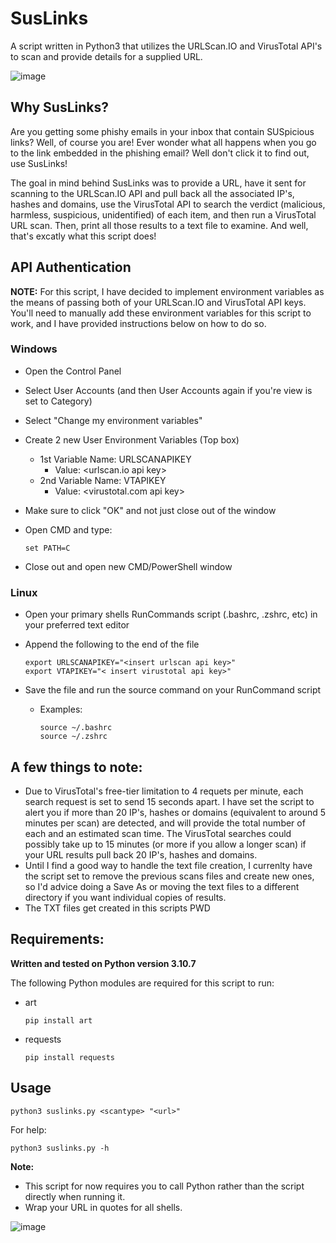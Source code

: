 # SusLinks
A script written in Python3 that utilizes the URLScan.IO and VirusTotal API's to scan and provide details for a supplied URL. 


![image](https://user-images.githubusercontent.com/98996357/193865988-71971d46-e8f4-4970-82df-d9473c72d24a.png)


## Why SusLinks?
Are you getting some phishy emails in your inbox that contain SUSpicious links? Well, of course you are! Ever wonder what all happens when you go to the link embedded in the phishing email? Well  don't click it to find out, use SusLinks! 

The goal in mind behind SusLinks was to provide a URL, have it sent for scanning to the URLScan.IO API and pull back all the associated IP's, hashes and domains, use the VirusTotal API to search the verdict (malicious, harmless, suspicious, unidentified) of each item, and then run a VirusTotal URL scan. Then, print all those results to a text file to examine. And well, that's excatly what this script does!


## API Authentication
**NOTE:**
For this script, I have decided to implement environment variables as the means of passing both of your URLScan.IO and VirusTotal API keys. You'll need to manually add these environment variables for this script to work, and I have provided instructions below on how to do so. 

### **Windows**
  - Open the Control Panel
  - Select User Accounts (and then User Accounts again if you're view is set to Category)
  - Select "Change my environment variables" 
  - Create 2 new User Environment Variables (Top box) 
    - 1st Variable Name: URLSCANAPIKEY
      - Value: <urlscan.io api key>
    - 2nd Variable Name: VTAPIKEY
      - Value: <virustotal.com api key>
  - Make sure to click "OK" and not just close out of the window
  - Open CMD and type: 
  
        set PATH=C
  - Close out and open new CMD/PowerShell window
  
### **Linux**
  - Open your primary shells RunCommands script (.bashrc, .zshrc, etc) in your preferred text editor
  - Append the following to the end of the file  
  
        export URLSCANAPIKEY="<insert urlscan api key>"
        export VTAPIKEY="< insert virustotal api key>" 
  - Save the file and run the source command on your RunCommand script
    - Examples:
    
          source ~/.bashrc
          source ~/.zshrc
          
## A few things to note:
  - Due to VirusTotal's free-tier limitation to 4 requets per minute, each search request is set to send 15 seconds apart. I have set the script to alert you if more than 20 IP's, hashes or domains (equivalent to around 5 minutes per scan) are detected, and will provide the total number of each and an estimated scan time. The VirusTotal searches could possibly take up to 15 minutes (or more if you allow a longer scan) if your URL results pull back 20 IP's, hashes and domains.
  - Until I find a good way to handle the text file creation, I currenlty have the script set to remove the previous scans files and create new ones, so I'd advice doing a Save As or moving the text files to a different directory if you want individual copies of results. 
  - The TXT files get created in this scripts PWD
## Requirements: 
**Written and tested on Python version 3.10.7**

The following Python modules are required for this script to run: 
  - art
  
        pip install art
  - requests
  
        pip install requests
        
  ## Usage
        
    python3 suslinks.py <scantype> "<url>"
  For help:
  
    python3 suslinks.py -h
        
  **Note:** 
  
  - This script for now requires you to call Python rather than the script directly when running it. 
  - Wrap your URL in quotes for all shells. 
  
  
  ![image](https://user-images.githubusercontent.com/98996357/193878923-3b73231c-1ae5-400e-a0e1-44dea853de97.png)

  


    
